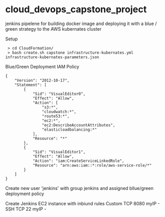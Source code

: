 # cloud_devops_capstone_project
jenkins pipelene for building docker image and deploying it with a blue / green strategy to the AWS kubernates cluster

Setup
```
 > cd CloudFormation/
 > bash create.sh capstone infrastructure-kubernates.yml infrastructure-kubernates-parameters.json 
```
Blue/Green Deployment IAM Policy
```
{
    "Version": "2012-10-17",
    "Statement": [
        {
            "Sid": "VisualEditor0",
            "Effect": "Allow",
            "Action": [
                "s3:*",
                "cloudwatch:*",
                "route53:*",
                "ec2:*",
                "ec2:DescribeAccountAttributes",
                "elasticloadbalancing:*"
            ],
            "Resource": "*"
        },
        {
            "Sid": "VisualEditor1",
            "Effect": "Allow",
            "Action": "iam:CreateServiceLinkedRole",
            "Resource": "arn:aws:iam::*:role/aws-service-role/*"
        }
    ]
}
```

Create new user 'jenkins' with group jenkins and assigned bllue/green deployment policy

Create Jenkins EC2 instance with inbiund rules
Custom  TCP	    8080	myIP	-
SSH	    TCP	    22	    myIP	-


